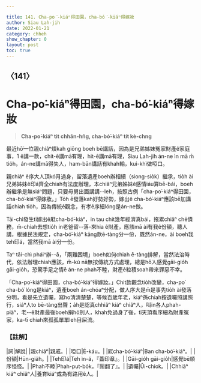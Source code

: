 ```yaml
---

title: 141. Cha-po͘-kiáⁿ得田園，cha-bó͘-kiáⁿ得嫁妝
author: Siau Lah-jih
date: 2022-01-21
category: chheh
show_chapter: 0
layout: post
toc: true
---
```

  
## 〈141〉
# Cha-po͘-kiáⁿ得田園，cha-bó͘-kiáⁿ得嫁妝
>**Cha-po͘-kiáⁿ tit chhân-hn̂g, cha-bó͘-kiáⁿ tit kè-chng**
 
最近hō͘一位親chiâⁿ煩kah giōng boeh bē講話，因為是兄弟姊妹冤家財產ê家庭事，1 ê講一款，chit-ê講mā有理，hit-ê講mā有理，Siau Lah-jih án-ne ìn mā m̄ tio̍h，án-ne講mā得失人，ham-bān講話有khah輸，kui-khì做啞口。

親chiâⁿ ê序大人頂kó͘月過身，留落遺產boeh辦相續（siong-sio̍k）繼承，tio̍h ài兄弟姊妹ê印á齊全chiah有法度辦理，本chiâⁿ兄弟姊妹ê感情iáu算bē-bái，boeh辦繼承是無siáⁿ問題，只要母舅出面講講--leh，按照古例「cha-po͘-kiáⁿ得田園，cha-bó͘-kiáⁿ得嫁妝。」To̍h ē發落kah好勢好勢，嫁出ê cha-bó͘-kiáⁿ應該bē加講話chiah tio̍h，因為傳統ê觀念，有孝ê序細lóng是án-ne做。

Tāi-chì發生tī嫁出ê屘cha-bó͘-kiáⁿ，in tau chit幾年經濟真bái，拖累chiâⁿ chē債務，m̄-chiah去想tio̍h in老爸留--落-來hia ê財產，應該mā ài有我ê份額，聽人講，根據民法規定，cha-bó͘-kiáⁿ kāng款ē-tàng分一份，既然án-ne，ài boeh我teh印á，當然我mā ài分一份。

Taⁿ tāi-chì pháiⁿ辦--ā，「兩難困境」boeh如何chiah ē-tàng排解，當然法治時代，依法辦理chiah應該，m̄-kú nā無按傳統方式處理，總是hō͘人感覺gāi-gio̍h gāi-gio̍h，恐驚手足之情ē án-ne phah不睦，財產ê粒積soah帶來罪惡不幸。

「Cha-po͘-kiáⁿ得田園，cha-bó͘-kiáⁿ得嫁妝。」Chit款觀念tio̍h改變，cha-po͘ cha-bó͘ lóng是kiáⁿ，遺產boeh án-chóaⁿ分配，做人序大是m̄是事先tio̍h ài發落分明，看是先立遺囑，寫ho͘清清楚楚，等候百歲年老，kiáⁿ孫chiah按遺囑照講照行，siáⁿ人to bē-tàng出聲；a̍h是認真chhiâⁿ kiáⁿ chiâⁿ人，叫in各人phah-piàⁿ，老--ê財產最後boeh捐hō͘別人，khah免過身了後，tī天頂看序細為財產冤家，ka-tī chiah來孤孤單單leh目屎流。

### 【註解】

|詞|解說|
|親chiâⁿ|親戚。|
|啞口|É-káu。|
|屘cha-bó͘-kiáⁿ|Ban cha-bó͘-kiáⁿ。|
|份額|Hūn-gia̍h。|
|Teh印á|Teh ìn-á，『蓋印章』。|
|Gāi-gio̍h gāi-gio̍h|感覺bē順序怪怪。|
|Phah不睦|Phah-put-bo̍k，『鬧翻了』。|
|遺囑|Ûi-chiok。|
|Chhiâⁿ kiáⁿ chiâⁿ人|養育kiáⁿ成為有路用ê人。|
